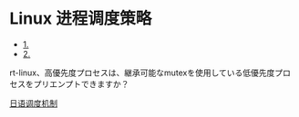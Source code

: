 # Linux 进程调度策略

- [1.](#1)  
- [2.](#2)  


rt-linux、高優先度プロセスは、継承可能なmutexを使用している低優先度プロセスをプリエンプトできますか？  

[日语调度机制](https://qiita.com/ueba/items/d3e69e047f71a2b52207)  

